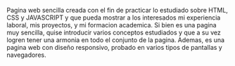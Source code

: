 Pagina web sencilla creada con el fin de practicar lo estudiado sobre HTML, CSS y JAVASCRIPT y que pueda mostrar a los interesados mi experiencia laboral, mis proyectos, y mi formacion academica. 
Si bien es una pagina muy sencilla, quise introducir varios conceptos estudiados y que a su vez logren tener una armonia en todo el conjunto de la pagina. Ademas, es una pagina web con diseño responsivo, probado en varios tipos de pantallas y navegadores.
